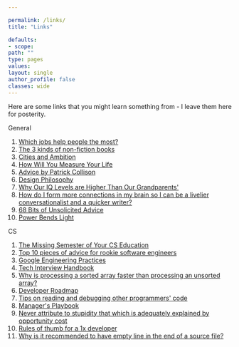 ```yaml
---

permalink: /links/
title: "Links"

defaults:
- scope:
path: ""
type: pages
values:
layout: single
author_profile: false
classes: wide
---
```


Here are some links that you might learn something from - I leave them here for posterity.

General

1. [Which jobs help people the most?](https://80000hours.org/career-guide/high-impact-jobs/)
2. [The 3 kinds of non-fiction books](https://commoncog.com/blog/the-3-kinds-of-non-fiction-book/) 
3. [Cities and Ambition](http://www.paulgraham.com/cities.html)
4. [How Will You Measure Your Life](https://hbr.org/2010/07/how-will-you-measure-your-life)
5. [Advice by Patrick Collison](https://patrickcollison.com/advice)
6. [Design Philosophy](http://www.paulgraham.com/design.html)
7. [Why Our IQ Levels are Higher Than Our Grandparents'](https://www.ted.com/talks/james_flynn_why_our_iq_levels_are_higher_than_our_grandparents/discussion?utm_campaign=BeepBeepBites%20-%20Nieuwsbrief&utm_source=hs_email&utm_medium=email&_hsenc=p2ANqtz-_2hFqnJe7bosPi-VvlewtW941D69tVvFt6qM1IybJvfE20MndKH58gdlK6LNcrEfTIfKHz) 
8. [How do I form more connections in my brain so I can be a livelier conversationalist and a quicker writer?](https://www.quora.com/How-do-I-form-more-connections-in-my-brain-so-I-can-be-a-livelier-conversationalist-and-a-quicker-writer/answer/Asher-Nitin?ch=99&share=bd3a6f38&srid=5Tf9)
9. [68 Bits of Unsolicited Advice](https://kk.org/thetechnium/68-bits-of-unsolicited-advice/)
10. [Power Bends Light](https://honkathon.com/2019-08-18-power-bends-light/)

CS

1. [The Missing Semester of Your CS Education](https://missing.csail.mit.edu/)
2. [Top 10 pieces of advice for rookie software engineers](https://blog.gds-gov.tech/top-10-pieces-of-advice-for-rookie-software-engineer-f1a2b38f1d56) 
3. [Google Engineering Practices](https://google.github.io/eng-practices/)
4. [Tech Interview Handbook](https://yangshun.github.io/tech-interview-handbook/)
5. [Why is processing a sorted array faster than processing an unsorted array?](https://stackoverflow.com/questions/11227809/why-is-processing-a-sorted-array-faster-than-processing-an-unsorted-array)
6. [Developer Roadmap](https://github.com/kamranahmedse/developer-roadmap)
7. [Tips on reading and debugging other programmers' code](https://freelancemag.blogspot.com/2020/02/cracking-chaos-tips-on-reading-and.html?m=1)
8. [Manager's Playbook](https://github.com/ksindi/managers-playbook)
9. [Never attribute to stupidity that which is adequately explained by opportunity cost](https://erikbern.com/2020/03/10/never-attribute-to-stupidity-that-which-is-adequately-explained-by-opportunity-cost.html)
10. [Rules of thumb for a 1x developer](https://muldoon.cloud/programming/2020/04/17/programming-rules-thumb.html)
11. [Why is it recommended to have empty line in the end of a source file?](https://stackoverflow.com/questions/2287967/why-is-it-recommended-to-have-empty-line-in-the-end-of-a-source-file)
    
